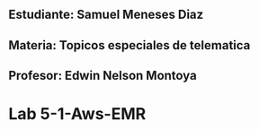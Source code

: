 ## Estudiante: Samuel Meneses Diaz 
## Materia: Topicos especiales de telematica
## Profesor: Edwin Nelson Montoya 
#
# Lab 5-1-Aws-EMR
# 
# 
